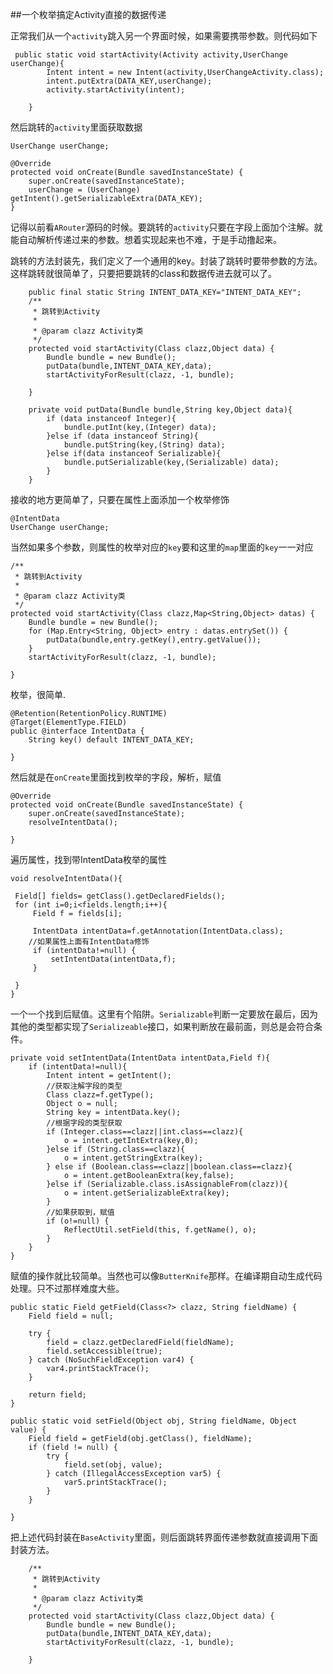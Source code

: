 ##一个枚举搞定Activity直接的数据传递


正常我们从一个`activity`跳入另一个界面时候，如果需要携带参数。则代码如下


	 public static void startActivity(Activity activity,UserChange userChange){
	        Intent intent = new Intent(activity,UserChangeActivity.class);
	        intent.putExtra(DATA_KEY,userChange);
	        activity.startActivity(intent);
	
	    }


然后跳转的`activity`里面获取数据

	UserChange userChange;
	
	@Override
    protected void onCreate(Bundle savedInstanceState) {
        super.onCreate(savedInstanceState);
		userChange = (UserChange) getIntent().getSerializableExtra(DATA_KEY);
    }
	

记得以前看`ARouter`源码的时候。要跳转的`activity`只要在字段上面加个注解。就能自动解析传递过来的参数。想着实现起来也不难，于是手动撸起来。


跳转的方法封装先，我们定义了一个通用的key。封装了跳转时要带参数的方法。这样跳转就很简单了，只要把要跳转的class和数据传进去就可以了。



		public final static String INTENT_DATA_KEY="INTENT_DATA_KEY";
		/**
	     * 跳转到Activity
	     *
	     * @param clazz Activity类
	     */
	    protected void startActivity(Class clazz,Object data) {
	        Bundle bundle = new Bundle();
	        putData(bundle,INTENT_DATA_KEY,data);
	        startActivityForResult(clazz, -1, bundle);
	
	    }

		private void putData(Bundle bundle,String key,Object data){
	        if (data instanceof Integer){
	            bundle.putInt(key,(Integer) data);
	        }else if (data instanceof String){
	            bundle.putString(key,(String) data);
	        }else if(data instanceof Serializable){
	            bundle.putSerializable(key,(Serializable) data);
	        }
    	}

接收的地方更简单了，只要在属性上面添加一个枚举修饰

	@IntentData
	UserChange userChange;

当然如果多个参数，则属性的枚举对应的`key`要和这里的`map`里面的`key`一一对应

	/**
     * 跳转到Activity
     *
     * @param clazz Activity类
     */
    protected void startActivity(Class clazz,Map<String,Object> datas) {
        Bundle bundle = new Bundle();
        for (Map.Entry<String, Object> entry : datas.entrySet()) {
            putData(bundle,entry.getKey(),entry.getValue());
        }
        startActivityForResult(clazz, -1, bundle);

    }

枚举，很简单.

	@Retention(RetentionPolicy.RUNTIME)
	@Target(ElementType.FIELD)
	public @interface IntentData {
	    String key() default INTENT_DATA_KEY;
	
	}

然后就是在`onCreate`里面找到枚举的字段，解析，赋值
	

	
    @Override
    protected void onCreate(Bundle savedInstanceState) {
        super.onCreate(savedInstanceState);
        resolveIntentData();
      
    }
	
遍历属性，找到带IntentData枚举的属性
	
    void resolveIntentData(){

     Field[] fields= getClass().getDeclaredFields();
     for (int i=0;i<fields.length;i++){
         Field f = fields[i];
		
         IntentData intentData=f.getAnnotation(IntentData.class);
		//如果属性上面有IntentData修饰
         if (intentData!=null) {
             setIntentData(intentData,f);
         }

     }
    }

一个一个找到后赋值。这里有个陷阱。`Serializable`判断一定要放在最后，因为其他的类型都实现了`Serializeable`接口，如果判断放在最前面，则总是会符合条件。
	
    private void setIntentData(IntentData intentData,Field f){
        if (intentData!=null){
            Intent intent = getIntent();
            //获取注解字段的类型
            Class clazz=f.getType();
            Object o = null;
            String key = intentData.key();
			//根据字段的类型获取
            if (Integer.class==clazz||int.class==clazz){
                o = intent.getIntExtra(key,0);
            }else if (String.class==clazz){
                o = intent.getStringExtra(key);
            } else if (Boolean.class==clazz||boolean.class==clazz){
                o = intent.getBooleanExtra(key,false);
            }else if (Serializable.class.isAssignableFrom(clazz)){
                o = intent.getSerializableExtra(key);
            }
			//如果获取到，赋值
            if (o!=null) {
                ReflectUtil.setField(this, f.getName(), o);
            }
        }
    }


赋值的操作就比较简单。当然也可以像`ButterKnife`那样。在编译期自动生成代码处理。只不过那样难度大些。

 	public static Field getField(Class<?> clazz, String fieldName) {
        Field field = null;

        try {
            field = clazz.getDeclaredField(fieldName);
            field.setAccessible(true);
        } catch (NoSuchFieldException var4) {
            var4.printStackTrace();
        }

        return field;
    }

    public static void setField(Object obj, String fieldName, Object value) {
        Field field = getField(obj.getClass(), fieldName);
        if (field != null) {
            try {
                field.set(obj, value);
            } catch (IllegalAccessException var5) {
                var5.printStackTrace();
            }
        }

    }

把上述代码封装在`BaseActivity`里面，则后面跳转界面传递参数就直接调用下面封装方法。

		/**
	     * 跳转到Activity
	     *
	     * @param clazz Activity类
	     */
	    protected void startActivity(Class clazz,Object data) {
	        Bundle bundle = new Bundle();
	        putData(bundle,INTENT_DATA_KEY,data);
	        startActivityForResult(clazz, -1, bundle);
	
	    }



